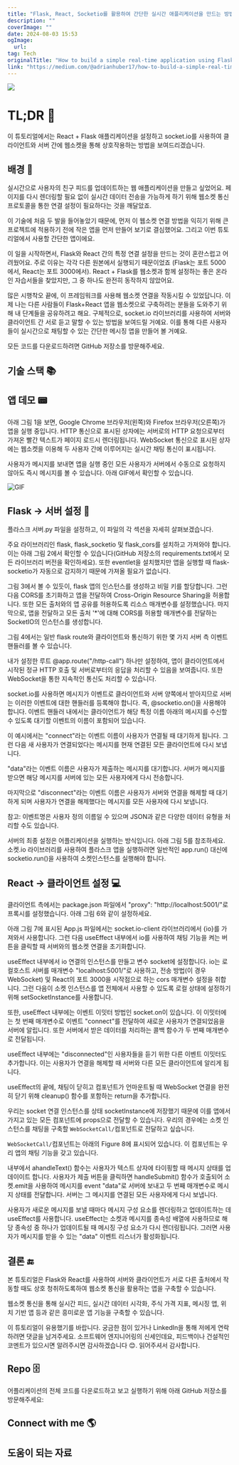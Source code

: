 ```yaml
---
title: "Flask, React, Socketio를 활용하여 간단한 실시간 애플리케이션을 만드는 방법"
description: ""
coverImage: ""
date: 2024-08-03 15:53
ogImage: 
  url: 
tag: Tech
originalTitle: "How to build a simple real-time application using Flask, React and Socketio"
link: "https://medium.com/@adrianhuber17/how-to-build-a-simple-real-time-application-using-flask-react-and-socket-io-7ec2ce2da977"
---
```




<img src="/assets/img/Howtobuildasimplereal-timeapplicationusingFlaskReactandSocketio_0.png" />

# TL;DR 🧐

이 튜토리얼에서는 React + Flask 애플리케이션을 설정하고 socket.io를 사용하여 클라이언트와 서버 간에 웹소켓을 통해 상호작용하는 방법을 보여드리겠습니다.

## 배경 🧩

<div class="content-ad"></div>

실시간으로 사용자의 친구 피드를 업데이트하는 웹 애플리케이션을 만들고 싶었어요. 페이지를 다시 렌더링할 필요 없이 실시간 데이터 전송을 가능하게 하기 위해 웹소켓 통신 프로토콜을 통한 연결 설정이 필요하다는 것을 깨달았죠.

이 기술에 처음 두 발을 들어놓았기 때문에, 먼저 이 웹소켓 연결 방법을 익히기 위해 큰 프로젝트에 적용하기 전에 작은 앱을 먼저 만들어 보기로 결심했어요. 그리고 이번 튜토리얼에서 사용할 간단한 앱이에요.

이 일을 시작하면서, Flask와 React 간의 특정 연결 설정을 만드는 것이 혼란스럽고 어려웠어요. 주로 이유는 각각 다른 원본에서 실행되기 때문이었죠 (Flask는 포트 5000에서, React는 포트 3000에서). React + Flask를 웹소켓과 함께 설정하는 좋은 온라인 자습서들을 찾았지만, 그 중 하나도 완전히 동작하지 않았어요.

많은 시행착오 끝에, 이 프레임워크를 사용해 웹소켓 연결을 작동시킬 수 있었답니다. 이제 나는 다른 사람들이 Flask+React 앱을 웹소켓으로 구축하려는 분들을 도와주기 위해 내 단계들을 공유하려고 해요. 구체적으로, socket.io 라이브러리를 사용하여 서버와 클라이언트 간 서로 듣고 말할 수 있는 방법을 보여드릴 거예요. 이를 통해 다른 사용자들이 실시간으로 채팅할 수 있는 간단한 메시징 앱을 만들어 볼 거예요.

<div class="content-ad"></div>

모든 코드를 다운로드하려면 GitHub 저장소를 방문해주세요.

## 기술 스택 📚

## 앱 데모 📟

아래 그림 1을 보면, Google Chrome 브라우저(왼쪽)와 Firefox 브라우저(오른쪽)가 앱을 실행 중입니다. HTTP 통신으로 표시된 상자에는 서버로의 HTTP 요청으로부터 가져온 빨간 텍스트가 페이지 로드시 렌더링됩니다. WebSocket 통신으로 표시된 상자에는 웹소켓을 이용해 두 사용자 간에 이루어지는 실시간 채팅 통신이 표시됩니다.

<div class="content-ad"></div>

사용자가 메시지를 보내면 앱을 실행 중인 모든 사용자가 서버에서 수동으로 요청하지 않아도 즉시 메시지를 볼 수 있습니다. 아래 GIF에서 확인할 수 있습니다.

![GIF](https://miro.medium.com/v2/resize:fit:1400/1*wTl4cZd1i_W5fODidlsasw.gif)

## Flask → 서버 설정 📡

플라스크 서버.py 파일을 설정하고, 이 파일의 각 섹션을 자세히 살펴보겠습니다.

<div class="content-ad"></div>

주요 라이브러리인 flask, flask_socketio 및 flask_cors를 설치하고 가져와야 합니다. 이는 아래 그림 2에서 확인할 수 있습니다(GitHub 저장소의 requirements.txt에서 모든 라이브러리 버전을 확인하세요). 또한 eventlet을 설치했지만 앱을 실행할 때 flask-socketio가 자동으로 감지하기 때문에 가져올 필요가 없습니다.

그림 3에서 볼 수 있듯이, flask 앱의 인스턴스를 생성하고 비밀 키를 할당합니다. 그런 다음 CORS를 초기화하고 앱을 전달하여 Cross-Origin Resource Sharing을 허용합니다. 또한 모든 출처와의 앱 공유를 허용하도록 리소스 매개변수를 설정했습니다. 마지막으로, 앱을 전달하고 모든 출처 '\*'에 대해 CORS를 허용할 매개변수를 전달하는 SocketIO의 인스턴스를 생성합니다.

그림 4에서는 일반 flask route와 클라이언트와 통신하기 위한 몇 가지 서버 측 이벤트 핸들러를 볼 수 있습니다.

내가 설정한 루트 @app.route("/http-call") 하나만 설정하여, 앱이 클라이언트에서 시작된 정규 HTTP 호출 및 서버로부터의 응답을 처리할 수 있음을 보여줍니다. 또한 WebSocket을 통한 지속적인 통신도 처리할 수 있습니다.

<div class="content-ad"></div>

socket.io를 사용하면 메시지가 이벤트로 클라이언트와 서버 양쪽에서 받아지므로 서버는 이러한 이벤트에 대한 핸들러를 등록해야 합니다. 즉, @socketio.on()을 사용해야 합니다. 이벤트 핸들러 내에서는 클라이언트가 해당 특정 이름 아래의 메시지를 수신할 수 있도록 대기할 이벤트의 이름이 포함되어 있습니다.

이 예시에서는 "connect"라는 이벤트 이름이 사용자가 연결될 때 대기하게 됩니다. 그런 다음 새 사용자가 연결되었다는 메시지를 현재 연결된 모든 클라이언트에 다시 보냅니다.

"data"라는 이벤트 이름은 사용자가 제출하는 메시지를 대기합니다. 서버가 메시지를 받으면 해당 메시지를 서버에 있는 모든 사용자에게 다시 전송합니다.

마지막으로 "disconnect"라는 이벤트 이름은 사용자가 서버와 연결을 해제할 때 대기하게 되며 사용자가 연결을 해제했다는 메시지를 모든 사용자에 다시 보냅니다.

<div class="content-ad"></div>

참고: 이벤트명은 사용자 정의 이름일 수 있으며 JSON과 같은 다양한 데이터 유형을 처리할 수도 있습니다.

서버의 최종 설정은 어플리케이션을 실행하는 방식입니다. 아래 그림 5를 참조하세요. 소켓.io 라이브러리를 사용하여 플라스크 앱을 실행하려면 일반적인 app.run() 대신에 socketio.run()을 사용하여 소켓인스턴스를 실행해야 합니다.

## React → 클라이언트 설정 💻

클라이언트 측에서는 package.json 파일에서 "proxy": "http://localhost:5001/"로 프록시를 설정했습니다. 아래 그림 6와 같이 설정하세요.

<div class="content-ad"></div>

아래 그림 7에 표시된 App.js 파일에서는 socket.io-client 라이브러리에서 {io}를 가져와서 사용합니다. 그런 다음 useEffect 내부에서 io를 사용하여 채팅 기능을 켜는 버튼을 클릭할 때 서버와의 웹소켓 연결을 초기화합니다.

useEffect 내부에서 io 연결의 인스턴스를 만들고 변수 socket에 설정합니다. io는 로컬호스트 서버를 매개변수 "localhost:5001/"로 사용하고, 전송 방법(이 경우 WebSocket) 및 React의 포트 3000을 시작점으로 하는 cors 매개변수 설정을 취합니다. 그런 다음이 소켓 인스턴스를 앱 전체에서 사용할 수 있도록 로컬 상태에 설정하기 위해 setSocketInstance를 사용합니다.

또한, useEffect 내부에는 이벤트 이밋터 방법인 socket.on이 있습니다. 이 이밋터에는 첫 번째 매개변수로 이벤트 "connect"를 전달하여 새로운 사용자가 연결되었음을 서버에 알립니다. 또한 서버에서 받은 데이터를 처리하는 콜백 함수가 두 번째 매개변수로 전달됩니다.

useEffect 내부에는 "disconnected"인 사용자들을 듣기 위한 다른 이벤트 이밋터도 추가합니다. 이는 사용자가 연결을 해제할 때 서버와 다른 모든 클라이언트에 알리게 됩니다.

<div class="content-ad"></div>

useEffect의 끝에, 채팅이 닫히고 컴포넌트가 언마운트될 때 WebSocket 연결을 완전히 닫기 위해 cleanup() 함수를 포함하는 return을 추가합니다.

우리는 socket 연결 인스턴스를 상태 socketInstance에 저장했기 때문에 이를 앱에서 가지고 있는 모든 컴포넌트에 props으로 전달할 수 있습니다. 우리의 경우에는 소켓 인스턴스를 채팅을 구축할 `WebSocketCall/`컴포넌트로 전달하고 싶습니다.

`WebSocketCall/`컴포넌트는 아래의 Figure 8에 표시되어 있습니다. 이 컴포넌트는 우리 앱의 채팅 기능을 갖고 있습니다.

내부에서 ahandleText() 함수는 사용자가 텍스트 상자에 타이핑할 때 메시지 상태를 업데이이트 합니다. 사용자가 제출 버튼을 클릭하면 handleSubmit() 함수가 호출되어 소켓.emit을 사용하여 메시지를 event "data"로 서버에 보내고 두 번째 매개변수로 메시지 상태를 전달합니다. 서버는 그 메시지를 연결된 모든 사용자에게 다시 보냅니다.

<div class="content-ad"></div>

사용자가 새로운 메시지를 보낼 때마다 메시지 구성 요소를 렌더링하고 업데이트하는 데 useEffect를 사용합니다. useEffect는 소켓과 메시지를 종속성 배열에 사용하므로 해당 종속성 중 하나가 업데이트될 때 메시징 구성 요소가 다시 렌더링됩니다. 그러면 사용자가 메시지를 받을 수 있는 "data" 이벤트 리스너가 활성화됩니다.

## 결론 🔚

본 튜토리얼은 Flask와 React를 사용하여 서버와 클라이언트가 서로 다른 출처에서 작동할 때도 상호 청취하도록하여 웹소켓 통신을 활용하는 앱을 구축할 수 있습니다.

웹소켓 통신을 통해 실시간 피드, 실시간 데이터 시각화, 주식 가격 지표, 메시징 앱, 위치 기반 앱 등과 같은 흥미로운 앱 기능을 구축할 수 있습니다.

<div class="content-ad"></div>

이 튜토리얼이 유용했기를 바랍니다. 궁금한 점이 있거나 LinkedIn을 통해 저에게 연락하려면 댓글을 남겨주세요. 소프트웨어 엔지니어링의 신세인데요, 피드백이나 건설적인 코멘트가 있으시면 알려주시면 감사하겠습니다 😊. 읽어주셔서 감사합니다.

## Repo 🗄️

어플리케이션의 전체 코드를 다운로드하고 보고 실행하기 위해 아래 GitHub 저장소를 방문해주세요:

## Connect with me 🌎

<div class="content-ad"></div>

## 도움이 되는 자료
